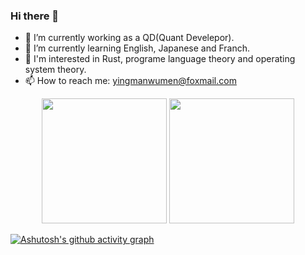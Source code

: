 ### Hi there 👋

<!--
**yingmanwumen/yingmanwumen** is a ✨ _special_ ✨ repository because its `README.md` (this file) appears on your GitHub profile.

Here are some ideas to get you started:
- 👯 I’m looking to collaborate on ...
- 🤔 I’m looking for help with ...
- 💬 Ask me about ...
- 😄 Pronouns: ...
- ⚡ Fun fact: ...
-->
- 🔭 I’m currently working as a QD(Quant Develepor).
- 🌱 I’m currently learning English, Japanese and Franch.
- 🤔 I'm interested in Rust, programe language theory and operating system theory.
- 📫 How to reach me: yingmanwumen@foxmail.com

<div align="center">
<img height="200px" src="https://github-readme-stats.vercel.app/api?username=yingmanwumen">
<!----
<img height="200px" src="https://github-readme-stats.vercel.app/api/top-langs/?username=yingmanwumen">
----!>
  <img height="200px" src="https://github-readme-stats.vercel.app/api/top-langs/?username=yingmanwumen&layout=compact"/>
  
</div>

[![Ashutosh's github activity graph](https://github-readme-activity-graph.vercel.app/graph?username=yingmanwumen&bg_color=ffffff&color=000000&line=62a0ea&point=1a5fb4&area=true&hide_border=true)](https://github.com/ashutosh00710/github-readme-activity-graph)
